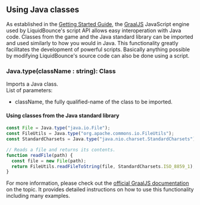 ## Using Java classes
As established in the [Getting Started Guide](/docs/Script%20API/Getting%20Started), the [GraalJS](https://github.com/oracle/graaljs) JavaScript engine used by LiquidBounce's script API allows easy interoperation with Java code. Classes from the game and the Java standard library can be imported and used similarly to how you would in Java. This functionality greatly facilitates the development of powerful scripts. Basically anything possible by modifying LiquidBounce's source code can also be done using a script.

### Java.type(className : string): Class
Imports a Java class. <br>
List of parameters:
- className, the fully qualified-name of the class to be imported.

#### Using classes from the Java standard library
```js
const File = Java.type("java.io.File");
const FileUtils = Java.type("org.apache.commons.io.FileUtils");
const StandardCharsets = Java.type("java.nio.charset.StandardCharsets");

// Reads a file and returns its contents.
function readFile(path) {
  const file = new File(path);
  return FileUtils.readFileToString(file, StandardCharsets.ISO_8859_1);
}
```

For more information, please check out the [official GraalJS documentation](https://www.graalvm.org/latest/reference-manual/js/JavaInteroperability/#access-java-from-javascript) on the topic. It provides detailed instructions on how to use this functionality including many examples.


